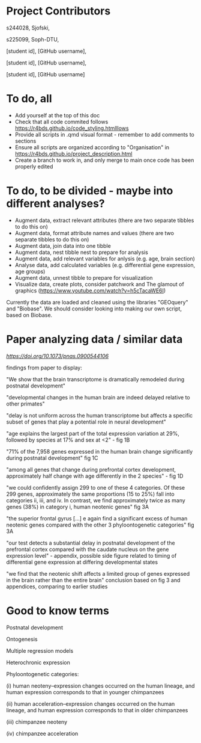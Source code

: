 # Project Contributors
s244028, Sjofski,

s225099, Soph-DTU,

[student id], [GitHub username],

[student id], [GitHub username],

[student id], [GitHub username]

# To do, all
- Add yourself at the top of this doc
- Check that all code commited follows https://r4bds.github.io/code_styling.htmlllows
- Provide all scripts in .qmd visual format - remember to add comments to sections
- Ensure all scripts are organized according to "Organisation" in https://r4bds.github.io/project_description.html
- Create a branch to work in, and only merge to main once code has been properly edited

# To do, to be divided - maybe into different analyses?
- Augment data, extract relevant attributes (there are two separate tibbles to do this on)
- Augment data, format attribute names and values (there are two separate tibbles to do this on)
- Augment data, join data into one tibble
- Augment data, nest tibble nest to prepare for analysis
- Augment data, add relevant variables for anlysis (e.g. age, brain section)
- Analyse data, add calculated variables (e.g. differential gene expression, age groups)
- Augment data, unnest tibble to prepare for visualization
- Visualize data, create plots, consider patchwork and The glamout of graphics (https://www.youtube.com/watch?v=h5cTacaWE6I)

Currently the data are loaded and cleaned using the libraries "GEOquery" and "Biobase". We should consider looking into making our own script, based on Biobase.


# Paper analyzing data / similar data
_https://doi.org/10.1073/pnas.0900544106_

findings from paper to display:

"We show that the brain transcriptome is dramatically remodeled during postnatal development"

"developmental changes in the human brain are indeed delayed relative to other primates"

"delay is not uniform across the human transcriptome but affects a specific subset of genes that play a potential role in neural development"

"age explains the largest part of the total expression variation at 29%, followed by species at 17% and sex at <2" - fig 1B

"71% of the 7,958 genes expressed in the human brain change significantly during postnatal development" fig 1C

"among all genes that change during prefrontal cortex development, approximately half change with age differently in the 2 species" - fig 1D

"we could confidently assign 299 to one of these 4 categories. Of these 299 genes, approximately the same proportions (15 to 25%) fall into categories ii, iii, and iv. In contrast, we find approximately twice as many genes (38%) in category i, human neotenic genes" fig 3A

"the superior frontal gyrus [...] e again find a significant excess of human neotenic genes compared with the other 3 phyloontogenetic categories" fig 3A

"our test detects a substantial delay in postnatal development of the prefrontal cortex compared with the caudate nucleus on the gene expression level" - appendix, possible side figure related to timing of differential gene expression at differing developmental states

"we find that the neotenic shift affects a limited group of genes expressed in the brain rather than the entire brain" conclusion based on fig 3 and appendices, comparing to earlier studies

# Good to know terms
Postnatal development

Ontogenesis

Multiple regression models

Heterochronic expression

Phyloontogenetic categories:

  (i) human neoteny–expression changes occurred on the human lineage, and human expression corresponds to that in younger chimpanzees

  (ii) human acceleration–expression changes occurred on the human lineage, and human expression corresponds to that in older chimpanzees

  (iii) chimpanzee neoteny

  (iv) chimpanzee acceleration
